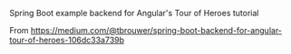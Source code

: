 Spring Boot example backend for Angular's Tour of Heroes tutorial

From https://medium.com/@tbrouwer/spring-boot-backend-for-angular-tour-of-heroes-106dc33a739b
